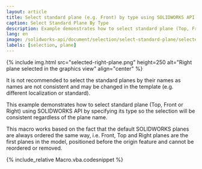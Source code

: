 ```yaml
---
layout: article
title: Select standard plane (e.g. Front) by type using SOLIDWORKS API
caption: Select Standard Plane By Type
description: Example demonstrates how to select standard plane (Top, Front or Right) by specifying its type
lang: en
image: /solidworks-api/document/selection/select-standard-plane/selected-right-plane.png
labels: [selection, plane]
---
```

{% include img.html src="selected-right-plane.png" height=250 alt="Right plane selected in the graphics view" align="center" %}

It is not recommended to select the standard planes by their names as names are not consistent and may be changed in the template (e.g. different localization or standard).

This example demonstrates how to select standard plane (Top, Front or Right) using SOLIDWORKS API by specifying its type so the selection will be consistent regardless of the plane name.

This macro works based on the fact that the default SOLIDWORKS planes are always ordered the same way, i.e. Front, Top and Right planes are the first planes in the model, positioned before the origin feature and cannot be reordered or removed.

{% include_relative Macro.vba.codesnippet %}
